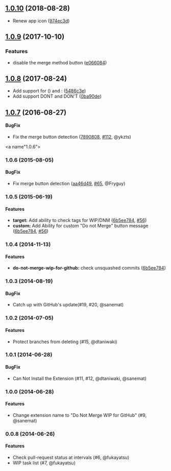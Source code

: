 <a name="1.0.10"></a>
## [1.0.10](https://github.com/sanemat/do-not-merge-wip-for-github/compare/v1.0.9...v1.0.10) (2018-08-28)

* Renew app icon ([974ec3d](https://github.com/sanemat/do-not-merge-wip-for-github/commit/974ec3df418631f68a1d2f443053b861367fbcc0))

<a name="1.0.9"></a>
## [1.0.9](https://github.com/sanemat/do-not-merge-wip-for-github/compare/v1.0.8...v1.0.9) (2017-10-10)


### Features

* disable the merge method button ([e066084](https://github.com/sanemat/do-not-merge-wip-for-github/commit/e066084))



<a name="1.0.8"></a>
## [1.0.8](https://github.com/sanemat/do-not-merge-wip-for-github/compare/v1.0.7...v1.0.8) (2017-08-24)

* Add support for () and : ([5486c3e](https://github.com/sanemat/do-not-merge-wip-for-github/commit/5486c3ebd85f848d71f4593c1431d394cc797921))
* Add support DONT and DON'T ([0ba90de](https://github.com/sanemat/do-not-merge-wip-for-github/commit/0ba90de6aa02c72f29a4cd95fb7442abb989d2d4))


<a name="1.0.7"></a>
## [1.0.7](https://github.com/sanemat/do-not-merge-wip-for-github/compare/v1.0.6...v1.0.7) (2016-08-27)

#### BugFix

* Fix the merge button detection ([7890808](https://github.com/sanemat/do-not-merge-wip-for-github/commit/78908089eaddc0d753eeef110cbae1532b1b0a09), [#112](https://github.com/sanemat/do-not-merge-wip-for-github/pull/112), @ykzts)


<a name"1.0.6"></a>
### 1.0.6 (2015-08-05)


#### BugFix

* Fix merge button detection ([aa46d49](https://github.com/sanemat/do-not-merge-wip-for-github/commit/aa46d496778e11de777eecabbed9733e009716bc), [#65](https://github.com/sanemat/do-not-merge-wip-for-github/pull/65), @Fryguy)


<a name="1.0.5"></a>
### 1.0.5 (2015-06-19)

#### Features

* **target:** Add ability to check tags for WIP/DNM ([6b5ee784](https://github.com/sanemat/do-not-merge-wip-for-github/commit/2d0508c0b22886904347a949a015a991f559dbcb), [#56](https://github.com/sanemat/do-not-merge-wip-for-github/pull/56))
* **custom:** Add Ability for custom "Do not Merge" button message ([6b5ee784](https://github.com/sanemat/do-not-merge-wip-for-github/commit/2d0508c0b22886904347a949a015a991f559dbcb), [#56](https://github.com/sanemat/do-not-merge-wip-for-github/pull/56))

<a name="1.0.4"></a>
### 1.0.4 (2014-11-13)


#### Features

* **do-not-merge-wip-for-github:** check unsquashed commits ([6b5ee784](https://github.com/sanemat/do-not-merge-wip-for-github/commit/6b5ee784bf621651ee72d9431fbed2068c3a2e8f))


### 1.0.3 (2014-08-19)

#### BugFix

* Catch up with GitHub's update(#19, #20, @sanemat)

### 1.0.2 (2014-07-05)

#### Features

* Protect branches from deleting (#15, @dtaniwaki)

### 1.0.1 (2014-06-28)

#### BugFix

* Can Not Install the Extension (#11, #12, @dtaniwaki, @sanemat)

### 1.0.0 (2014-06-28)

#### Features

* Change extension name to "Do Not Merge WIP for GitHub" (#9, @sanemat)

### 0.0.8 (2014-06-26)

#### Features

* Check pull-request status at intervals (#6, @fukayatsu)
* WIP task list (#7, @fukayatsu)
